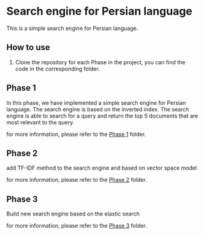 # Search engine for Persian language

This is a simple search engine for Persian language.


## How to use

1. Clone the repository
for each Phase in the project, you can find the code in the corresponding folder.

## Phase 1
In this phase, we have implemented a simple search engine for Persian language. The search engine is based on the inverted index. The search engine is able to search for a query and return the top 5 documents that are most relevant to the query.

for more information, please refer to the [Phase 1](/phase1/README.md) folder.

##  Phase 2
add TF-IDF method to the search engine
and based on vector space model

for more information, please refer to the [Phase 2](/phase2/README.md) folder.
##  Phase 3
Build new search engine based on the elastic search

for more information, please refer to the [Phase 3](/phase3/README.md) folder.

